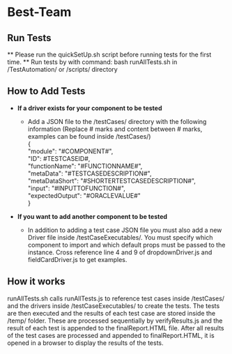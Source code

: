 # Best-Team

##  Run Tests  ##

** Please run the quickSetUp.sh script before running tests for the first time. **
Run tests by with command: bash runAllTests.sh in /TestAutomation/ or /scripts/ directory

##  How to Add Tests  ##
* **If a driver exists for your component to be tested**  
    * Add a JSON file to the /testCases/ directory with the following information
    (Replace # marks and content between # marks, examples can be found inside /testCases/)  
    {  
    "module": "#COMPONENT#",  
    "ID": #TESTCASEID#,  
    "functionName": "#FUNCTIONNAME#",  
    "metaData": "#TESTCASEDESCRIPTION#",  
    "metaDataShort": "#SHORTERTESTCASEDESCRIPTION#",  
    "input": "#INPUTTOFUNCTION#",  
    "expectedOutput": "#ORACLEVALUE#"  
    }  

* **If you want to add another component to be tested**
    * In addition to adding a test case JSON file you must also add a new Driver file inside /testCaseExecutables/.
    You must specify which component to import and which default props must be passed to the instance.
    Cross reference line 4 and 9 of dropdownDriver.js and fieldCardDriver.js to get examples.

## How it works ##

runAllTests.sh calls runAllTests.js to reference test cases inside /testCases/ 
and the drivers inside /testCaseExecutables/ to create the tests. The tests are
then executed and the results of each test case are stored inside the /temp/
folder. These are processed sequentially by verifyResults.js and the result
of each test is appended to the finalReport.HTML file. After all results of
the test cases are processed and appended to finalReport.HTML, it is opened
in a browser to display the results of the tests.  